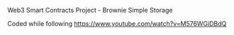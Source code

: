 Web3 Smart Contracts Project - Brownie Simple Storage

Coded while following https://www.youtube.com/watch?v=M576WGiDBdQ
